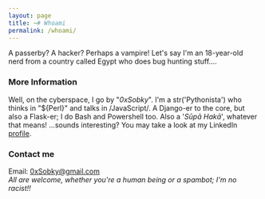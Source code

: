 ```yaml
---
layout: page
title: ~# Whoami
permalink: /whoami/
---
```

A passerby? A hacker? Perhaps a vampire! Let's say I'm an 18-year-old nerd from a country called Egypt who does bug hunting stuff....

### More Information

Well, on the cyberspace, I go by "*0xSobky*". I'm a str('Pythonista') who thinks in "${Perl}" and talks in /JavaScript/. A Django-er to the core, but also a Flask-er; I do Bash and Powershell too. Also a '*Sūpā Hakā*', whatever that means! ...sounds interesting? You may take a look at my LinkedIn [profile](https://www.linkedin.com/in/0xsobky/).

### Contact me

Email: [0xSobky@gmail.com](mailto:0xSobky@gmail.com)<br>
*All are welcome, whether you're a human being or a spambot; I'm no racist!!*
